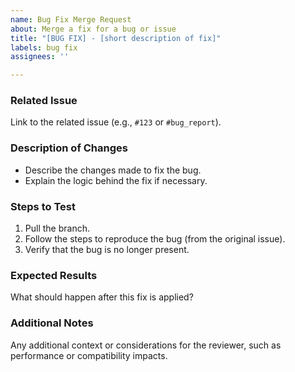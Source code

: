 ```yaml
---
name: Bug Fix Merge Request
about: Merge a fix for a bug or issue
title: "[BUG FIX] - [short description of fix]"
labels: bug fix
assignees: ''

---
```


### Related Issue
Link to the related issue (e.g., `#123` or `#bug_report`).

### Description of Changes
- Describe the changes made to fix the bug.
- Explain the logic behind the fix if necessary.

### Steps to Test
1. Pull the branch.
2. Follow the steps to reproduce the bug (from the original issue).
3. Verify that the bug is no longer present.

### Expected Results
What should happen after this fix is applied?

### Additional Notes
Any additional context or considerations for the reviewer, such as performance or compatibility impacts.